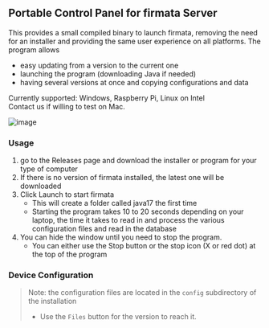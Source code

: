 ## Portable Control Panel for firmata Server

This provides a small compiled binary to launch firmata, removing the need for an installer
and providing the same user experience on all platforms. The program allows

- easy updating from a version to the current one
- launching the program (downloading Java if needed)
- having several versions at once and copying configurations and data

Currently supported: Windows, Raspberry Pi, Linux on Intel<br>
Contact us if willing to test on Mac.

![image](https://github.com/user-attachments/assets/245a8b2f-1116-499f-ab43-63e654913559)



### Usage
1. go to the Releases page and download the installer or program for your type of computer
3. If there is no version of firmata installed, the latest one will be downloaded
4. Click Launch to start firmata
   - This will create a folder called java17 the first time
   - Starting the program takes 10 to 20 seconds depending on your laptop, the time it takes to read in and process the various configuration files and read in the database
5. You can hide the window until you need to stop the program.
   - You can either use the Stop button or the stop icon (X or red dot) at the top of the program

### Device Configuration

> Note: the configuration files are located in the `config` subdirectory of the installation
> - Use the `Files` button for the version to reach it.
